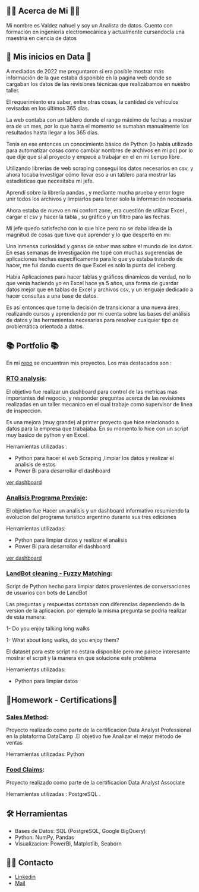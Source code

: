 ## 🙋‍♂️ Acerca de Mi 🙋‍♂️

  Mi nombre es Valdez nahuel y soy un Analista de datos. Cuento con formación en ingeniería electromecánica y actualmente cursandocla una maestria en ciencia de datos

## 🚀 Mis inicios en Data 🚀
  A mediados de 2022 me preguntaron si era posible mostrar más información de la que estaba disponible en la pagina web donde se cargaban los datos de las revisiones técnicas que realizábamos en nuestro taller.
  
  El requerimiento era saber, entre otras cosas, la cantidad de vehículos revisadas en los últimos 365 días. 
  
  La web contaba con un tablero donde el rango máximo de fechas a mostrar era de un mes, por lo que hasta el momento se sumaban manualmente los resultados hasta llegar a los 365 días.
  
  Tenía en ese entonces un conocimiento básico de Python (lo había utilizado para automatizar cosas como cambiar nombres de archivos en mi pc) por lo que dije que si al proyecto y empecé a trabajar en el en mi tiempo libre .
  
  Utilizando librerías de web scraping conseguí los datos necesarios en csv, y ahora tocaba investigar cómo llevar eso a un tablero para mostrar las estadísticas que necesitaba mi jefe.
  
  Aprendí sobre la librería pandas , y mediante mucha prueba y error logre unir todos los archivos y limpiarlos para tener solo la información necesaria.
  
  Ahora estaba de nuevo en mi confort zone, era cuestión de utilizar Excel , cargar el csv y hacer la tabla , su gráfico y un filtro para las fechas. 
  
   Mi jefe quedo satisfecho con lo que hice pero no se daba idea de la magnitud de cosas que tuve que aprender y lo que despertó en mí:
  
  Una inmensa curiosidad y ganas de saber mas sobre el mundo de los datos. En esas semanas de investigación me topé con muchas sugerencias de aplicaciones hechas específicamente para lo que yo estaba tratando de hacer, me fui dando cuenta de que Excel es solo la punta del iceberg. 
  
  Había Aplicaciones para hacer tablas y gráficos dinámicos de verdad, no lo que venía haciendo yo en Excel hace ya 5 años, una forma de guardar datos mejor que en tablas de Excel y archivos csv, y un lenguaje dedicado a hacer consultas a una base de datos.
  
  Es así entonces que tome la decisión de transicionar a una nueva área, realizando cursos y aprendiendo por mi cuenta sobre las bases del análisis de datos y las herramientas necesarias para resolver cualquier tipo de problemática orientada a datos.
  

## 📚 Portfolio 📚
En mi [repo](https://github.com/valdezsanz?tab=repositories) se encuentran mis proyectos. Los mas destacados son :
### [RTO analysis](https://github.com/valdezsanz/RTO_analysis-Python-PowerBI): 
El objetivo fue realizar un dashboard para control de las metricas mas importantes del negocio, y responder preguntas acerca de las revisiones realizadas en un taller mecanico en el cual trabaje como supervisor de linea de inspeccion.

Es una mejora (muy grande) al primer proyecto que hice relacionado a datos para la empresa que trabajaba.
En su momento lo hice con un script muy basico de python y en Excel.

Herramientas utilizadas : 
- Python para hacer el web Scraping ,limpiar los datos y realizar el analisis de estos 
- Power Bi para desarrollar el dashboard 

[ver dashboard](https://app.powerbi.com/view?r=eyJrIjoiZDMyMjczMGUtMDllNi00ZWMxLTljNjItNmRiODcxY2ZlMjVlIiwidCI6IjNlNTMyODRhLWVlZjAtNDI3My05ZTZjLWE2NjA2YmJlMzNiMSJ9)

### [Analisis Programa Previaje](https://github.com/valdezsanz/Programa-Previaje-Argentina):
El objetivo fue Hacer un analisis y un dashboard informativo resumiendo la evolucion del programa turistico argentino durante sus tres ediciones

Herramientas utilizadas: 
- Python para limpiar datos y realizar el analisis
- Power Bi para desarrollar el dashboard

[ver dashboard](https://app.powerbi.com/view?r=eyJrIjoiMjI3YjIwN2UtNGQyYi00OWY2LTlmYjctODNiZGQwMmY2YTUyIiwidCI6IjNlNTMyODRhLWVlZjAtNDI3My05ZTZjLWE2NjA2YmJlMzNiMSJ9)

### [LandBot cleaning - Fuzzy Matching](https://github.com/valdezsanz/fuzzy_matching):
Script de Python hecho para limpiar datos provenientes de conversaciones de usuarios con bots de LandBot 

Las preguntas y respuestas contaban con diferencias dependiendo de la version de la aplicacion. 
por ejemplo la misma pregunta se podria realizar de esta manera:


1- Do you enjoy talking long walks 

1- What about long walks, do you enjoy them?

El dataset para este script no estara disponible pero me parece interesante mostrar el scrpit y la manera en que solucione este problema

Herramientas utilizadas: 
- Python para limpiar datos

## 📖Homework - Certifications📖
### [Sales Method](https://github.com/valdezsanz/sales_method-Python):
Proyecto realizado como parte de la certificacion Data Analyst Professional en la plataforma DataCamp .El objetivo fue Analizar el mejor método de ventas 

Herramientas utilizadas: Python

### [Food Claims](https://github.com/valdezsanz/Food_Claims-SQL):
Proyecto realizado como parte de la certificacion Data Analyst Associate

Herramientas utilizadas : PostgreSQL .


## 🛠️ Herramientas
- Bases de Datos: SQL (PostgreSQL, Google BigQuery)
- Python: NumPy, Pandas
- Visualizacion: PowerBI, Matplotlib, Seaborn

## 🙌🏻 Contacto
- [Linkedin](https://www.linkedin.com/in/valdeznahuel/)
- [Mail](mailto:valdezsanz@gmail.com)
